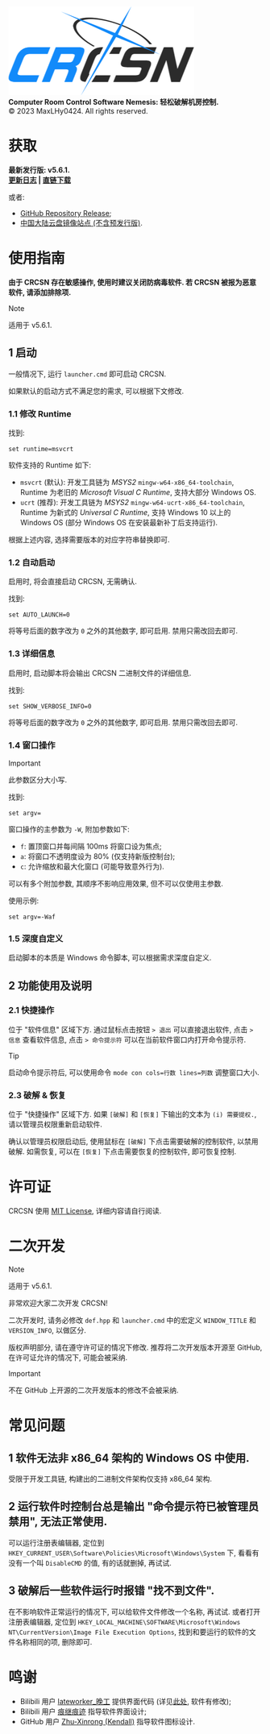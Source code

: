 ![logo](img/title.png)\
**Computer Room Control Software Nemesis: 轻松破解机房控制.**\
©️ 2023 MaxLHy0424. All rights reserved.

# 获取

**最新发行版: v5.6.1.**\
**[更新日志](https://github.com/MaxLHy0424/CRCSN/releases/tag/v5.6.1) | [直链下载](https://github.com/MaxLHy0424/CRCSN/releases/download/v5.6.1/CRCSN-v5.6.1-Stable.7z)**

或者:

- [GitHub Repository Release](https://github.com/MaxLHy0424/CRCSN/releases);
- [中国大陆云盘镜像站点 (不含预发行版)](https://www.123pan.com/s/UzthTd-MkTRh.html).

# 使用指南

**由于 CRCSN 存在敏感操作, 使用时建议关闭防病毒软件. 若 CRCSN 被报为恶意软件, 请添加排除项.**

> [!NOTE]
> 适用于 v5.6.1.

## 1 启动

一般情况下, 运行 `launcher.cmd` 即可启动 CRCSN.

如果默认的启动方式不满足您的需求, 可以根据下文修改.

### 1.1 修改 Runtime

找到:
```dos
set runtime=msvcrt
```

软件支持的 Runtime 如下:
 - `msvcrt` (默认): 开发工具链为 *MSYS2* `mingw-w64-x86_64-toolchain`, Runtime 为老旧的 *Microsoft Visual C Runtime*, 支持大部分 Windows OS.
 - `ucrt` (推荐): 开发工具链为 *MSYS2* `mingw-w64-ucrt-x86_64-toolchain`,  Runtime 为新式的 *Universal C Runtime*, 支持 Windows 10 以上的 Windows OS (部分 Windows OS 在安装最新补丁后支持运行).

根据上述内容, 选择需要版本的对应字符串替换即可.

### 1.2 自动启动

启用时, 将会直接启动 CRCSN, 无需确认.

找到:
```dos
set AUTO_LAUNCH=0
```

将等号后面的数字改为 `0` 之外的其他数字, 即可启用. 禁用只需改回去即可.

### 1.3 详细信息

启用时, 启动脚本将会输出 CRCSN 二进制文件的详细信息.

找到:
```dos
set SHOW_VERBOSE_INFO=0
```

将等号后面的数字改为 `0` 之外的其他数字, 即可启用. 禁用只需改回去即可.

### 1.4 窗口操作

> [!IMPORTANT]
> 此参数区分大小写.

找到:
```dos
set argv=
```

窗口操作的主参数为 `-W`, 附加参数如下:
 - `f`: 置顶窗口并每间隔 100ms 将窗口设为焦点;
 - `a`: 将窗口不透明度设为 80% (仅支持新版控制台);
 - `c`: 允许缩放和最大化窗口 (可能导致意外行为).

可以有多个附加参数, 其顺序不影响应用效果, 但不可以仅使用主参数.

使用示例:
```dos
set argv=-Waf
```

### 1.5 深度自定义

启动脚本的本质是 Windows 命令脚本, 可以根据需求深度自定义.

## 2 功能使用及说明


### 2.1 快捷操作

位于 "软件信息" 区域下方. 通过鼠标点击按钮 `> 退出` 可以直接退出软件, 点击 `> 信息` 查看软件信息, 点击 `> 命令提示符` 可以在当前软件窗口内打开命令提示符.

> [!TIP]
> 启动命令提示符后, 可以使用命令 `mode con cols=行数 lines=列数` 调整窗口大小.

### 2.3 破解 & 恢复

位于 "快捷操作" 区域下方. 如果 `[破解]` 和 `[恢复]` 下输出的文本为 `(i) 需要提权.`, 请以管理员权限重新启动软件.

确认以管理员权限启动后, 使用鼠标在 `[破解]` 下点击需要破解的控制软件, 以禁用破解. 如需恢复, 可以在 `[恢复]` 下点击需要恢复的控制软件, 即可恢复控制.

# 许可证

CRCSN 使用 [MIT License](LICENSE), 详细内容请自行阅读.

# 二次开发

> [!NOTE]
> 适用于 v5.6.1.

非常欢迎大家二次开发 CRCSN!

二次开发时, 请务必修改 `def.hpp` 和 `launcher.cmd` 中的宏定义 `WINDOW_TITLE` 和  `VERSION_INFO`, 以做区分.

版权声明部分, 请在遵守许可证的情况下修改. 推荐将二次开发版本开源至 GitHub, 在许可证允许的情况下, 可能会被采纳.

> [!IMPORTANT]
> 不在 GitHub 上开源的二次开发版本的修改不会被采纳.

# 常见问题

## 1 软件无法非 x86_64 架构的 Windows OS 中使用.

受限于开发工具链, 构建出的二进制文件架构仅支持 x86_64 架构.

## 2 运行软件时控制台总是输出 "命令提示符已被管理员禁用", 无法正常使用.

可以运行注册表编辑器, 定位到 `HKEY_CURRENT_USER\Software\Policies\Microsoft\Windows\System` 下, 看看有没有一个叫 `DisableCMD` 的值, 有的话就删掉, 再试试.

## 3 破解后一些软件运行时报错 "找不到文件".

在不影响软件正常运行的情况下, 可以给软件文件修改一个名称, 再试试. 或者打开注册表编辑器, 定位到 `HKEY_LOCAL_MACHINE\SOFTWARE\Microsoft\Windows NT\CurrentVersion\Image File Execution Options`, 找到和要运行的软件的文件名称相同的项, 删除即可.

# 鸣谢

- Bilibili 用户 [lateworker_晚工](https://space.bilibili.com/454920362) 提供界面代码 (详见[此处](https://www.bilibili.com/video/BV1X14y1n7S4), 软件有修改);
- Bilibili 用户 [痕继痕迹](https://space.bilibili.com/39337803) 指导软件界面设计;
- GitHub 用户 [Zhu-Xinrong (Kendall)](https://github.com/Zhu-Xinrong) 指导软件图标设计.

